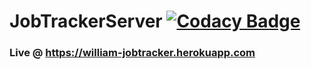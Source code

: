 # JobTrackerServer [![Codacy Badge](https://api.codacy.com/project/badge/Grade/ddea518e236f41a28d3fdbf4ca466435)](https://www.codacy.com?utm_source=github.com&amp;utm_medium=referral&amp;utm_content=FanciestW/JobTrackerServer&amp;utm_campaign=Badge_Grade)
### Live @ https://william-jobtracker.herokuapp.com
